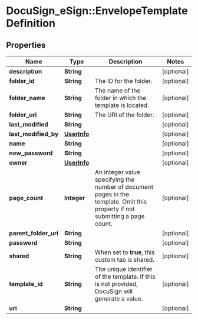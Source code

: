 # DocuSign_eSign::EnvelopeTemplateDefinition

## Properties
Name | Type | Description | Notes
------------ | ------------- | ------------- | -------------
**description** | **String** |  | [optional] 
**folder_id** | **String** | The ID for the folder. | [optional] 
**folder_name** | **String** |  The name of the folder in which the template is located. | [optional] 
**folder_uri** | **String** | The URI of the folder. | [optional] 
**last_modified** | **String** |  | [optional] 
**last_modified_by** | [**UserInfo**](UserInfo.md) |  | [optional] 
**name** | **String** |  | [optional] 
**new_password** | **String** |  | [optional] 
**owner** | [**UserInfo**](UserInfo.md) |  | [optional] 
**page_count** | **Integer** | An integer value specifying the number of document pages in the template. Omit this property if not submitting a page count. | [optional] 
**parent_folder_uri** | **String** |  | [optional] 
**password** | **String** |  | [optional] 
**shared** | **String** | When set to **true**, this custom tab is shared. | [optional] 
**template_id** | **String** | The unique identifier of the template. If this is not provided, DocuSign will generate a value.  | [optional] 
**uri** | **String** |  | [optional] 



